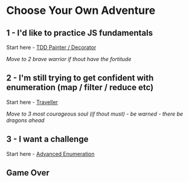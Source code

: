 # Choose Your Own Adventure

## 1 - I'd like to practice JS fundamentals

Start here - [TDD Painter / Decorator](./01_hw_tdd_painter_decorator/hw_tdd_painter_decorater.md)

*Move to 2 brave warrior if thout have the fortitude*

## 2 - I'm still trying to get confident with enumeration (map / filter / reduce etc)

Start here - [Traveller](./02_hw_traveller/hw_traveller_brief.md)

*Move to 3 most courageous soul (if thout must) - be warned - there be dragons ahead*

## 3 - I want a challenge

Start here - [Advanced Enumeration](./03_hw_advanced/hw_enumeration_brief.md)

## Game Over
